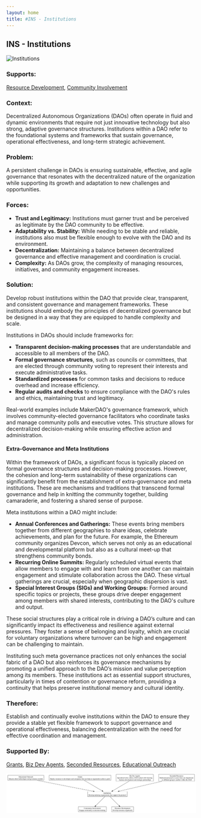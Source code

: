 ```yaml
---
layout: home
title: #INS - Institutions
---
```


## INS - Institutions

![Institutions](./output/illustration/institutions_illustration_v3.png)

### Supports:
[Resource Development](./resource_development.html), [Community Involvement](./community_involvement.html)

### Context:
Decentralized Autonomous Organizations (DAOs) often operate in fluid and dynamic environments that require not just innovative technology but also strong, adaptive governance structures. Institutions within a DAO refer to the foundational systems and frameworks that sustain governance, operational effectiveness, and long-term strategic achievement.

### Problem:
A persistent challenge in DAOs is ensuring sustainable, effective, and agile governance that resonates with the decentralized nature of the organization while supporting its growth and adaptation to new challenges and opportunities.

### Forces:
- **Trust and Legitimacy:** Institutions must garner trust and be perceived as legitimate by the DAO community to be effective.
- **Adaptability vs. Stability:** While needing to be stable and reliable, institutions also must be flexible enough to evolve with the DAO and its environment.
- **Decentralization:** Maintaining a balance between decentralized governance and effective management and coordination is crucial.
- **Complexity:** As DAOs grow, the complexity of managing resources, initiatives, and community engagement increases.

### Solution:
Develop robust institutions within the DAO that provide clear, transparent, and consistent governance and management frameworks. These institutions should embody the principles of decentralized governance but be designed in a way that they are equipped to handle complexity and scale.

Institutions in DAOs should include frameworks for:
- **Transparent decision-making processes** that are understandable and accessible to all members of the DAO.
- **Formal governance structures**, such as councils or committees, that are elected through community voting to represent their interests and execute administrative tasks.
- **Standardized processes** for common tasks and decisions to reduce overhead and increase efficiency.
- **Regular audits and checks** to ensure compliance with the DAO's rules and ethics, maintaining trust and legitimacy.

Real-world examples include MakerDAO's governance framework, which involves community-elected governance facilitators who coordinate tasks and manage community polls and executive votes. This structure allows for decentralized decision-making while ensuring effective action and administration.

#### Extra-Governance and Meta Institutions

Within the framework of DAOs, a significant focus is typically placed on formal governance structures and decision-making processes. However, the cohesion and long-term sustainability of these organizations can significantly benefit from the establishment of extra-governance and meta institutions. These are mechanisms and traditions that transcend formal governance and help in knitting the community together, building camaraderie, and fostering a shared sense of purpose.

Meta institutions within a DAO might include:
- **Annual Conferences and Gatherings:** These events bring members together from different geographies to share ideas, celebrate achievements, and plan for the future. For example, the Ethereum community organizes Devcon, which serves not only as an educational and developmental platform but also as a cultural meet-up that strengthens community bonds.
- **Recurring Online Summits:** Regularly scheduled virtual events that allow members to engage with and learn from one another can maintain engagement and stimulate collaboration across the DAO. These virtual gatherings are crucial, especially when geographic dispersion is vast.
- **Special Interest Groups (SIGs) and Working Groups:** Formed around specific topics or projects, these groups drive deeper engagement among members with shared interests, contributing to the DAO's culture and output.

These social structures play a critical role in driving a DAO’s culture and can significantly impact its effectiveness and resilience against external pressures. They foster a sense of belonging and loyalty, which are crucial for voluntary organizations where turnover can be high and engagement can be challenging to maintain.

Instituting such meta governance practices not only enhances the social fabric of a DAO but also reinforces its governance mechanisms by promoting a unified approach to the DAO’s mission and value perception among its members. These institutions act as essential support structures, particularly in times of contention or governance reform, providing a continuity that helps preserve institutional memory and cultural identity.

### Therefore:
Establish and continually evolve institutions within the DAO to ensure they provide a stable yet flexible framework to support governance and operational effectiveness, balancing decentralization with the need for effective coordination and management.

### Supported By:
[Grants](./grants.html), [Biz Dev Agents](./biz_dev_agents.html), [Seconded Resources](./seconded_resources.html), [Educational Outreach](./educational_outreach.html)

![Institutions](./output/institutions_specific_graph_v3.png)
